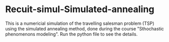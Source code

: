 # Recuit-simul-Simulated-annealing
This is a numericial simulation of the travelling salesman problem (TSP) using the simulated annealing method, done during the course "Sthochastic phenomenons modeling".
Run the python file to see the details.
